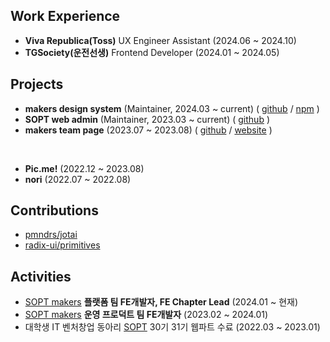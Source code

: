## Work Experience
- **Viva Republica(Toss)** UX Engineer Assistant (2024.06 ~ 2024.10)
- **TGSociety(운전선생)** Frontend Developer (2024.01 ~ 2024.05)
## Projects
- **makers design system** (Maintainer, 2024.03 ~ current) ( <a href='https://github.com/sopt-makers/makers-frontend'>github</a> / <a href='https://www.npmjs.com/search?q=%40sopt-makers'>npm</a> )
- **SOPT web admin** (Maintainer, 2023.03 ~ current) ( <a href='https://github.com/sopt-makers/sopt-operation-frontend'>github</a> )
- **makers team page** (2023.07 ~ 2023.08) ( <a href='https://github.com/sopt-makers/makers-page'>github</a> / <a href='https://makers.sopt.org/'>website</a> )
<br/>

- **Pic.me!** (2022.12 ~ 2023.08)
- **nori** (2022.07 ~ 2022.08)


## Contributions
- [pmndrs/jotai](https://github.com/pmndrs/jotai/pull/2798)
- [radix-ui/primitives](https://github.com/radix-ui/primitives/pull/3250)

## Activities
- <a href='https://github.com/sopt-makers'>SOPT makers</a> **플랫폼 팀 FE개발자, FE Chapter Lead** (2024.01 ~ 현재)
- <a href='https://github.com/sopt-makers'>SOPT makers</a> **운영 프로덕트 팀 FE개발자** (2023.02 ~ 2024.01)
- 대학생 IT 벤처창업 동아리 <a href='https://www.sopt.org/'>SOPT</a> 30기 31기 웹파트 수료 (2022.03 ~ 2023.01)
